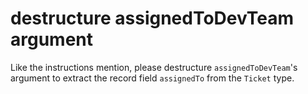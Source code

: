 # destructure assignedToDevTeam argument

Like the instructions mention, please destructure `assignedToDevTeam`'s argument to extract the record field `assignedTo` from the `Ticket` type.
